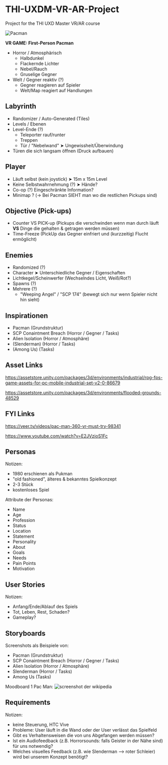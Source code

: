 # THI-UXDM-VR-AR-Project
Project for the THI UXD Master VR/AR course

![Pacman](https://katzlberger.ai/wp-content/uploads/2020/05/pacman-screen.jpg)

**VR GAME: First-Person Pacman**
- Horror / Atmosphärisch
	- Halbdunkel
	- Flackernde Lichter
	- Nebel/Rauch
	- Gruselige Gegner
- Welt / Gegner reaktiv (?)
	- Gegner reagieren auf Spieler
	- Welt/Map reagiert auf Handlungen
	
## Labyrinth
- Randomizer / Auto-Generated (Tiles)
- Levels / Ebenen
- Level-Ende (?) 
	- Teleporter rauf/runter 
	- Treppen 
	- Tür / "Nebelwand" ➤ Ungewissheit/Überwindung
- Türen die sich langsam öffnen (Druck aufbauen)

## Player
- Läuft selbst (kein joystick) ➤ 15m x 15m Level
- Keine Selbstwahrnehmung (?) ➤ Hände?
- Co-op (?) Eingeschränkte Information?
- Minimap ? (-> Bei Pacman SIEHT man wo die restlichen Pickups sind)

## Objective (Pick-ups)
- Counter VS PICK-up (Pickups die verschwinden wenn man durch läuft **VS** Dinge die gehalten & getragen werden müssen)
- Time-Freeze (PickUp das Gegner einfriert und (kurzzeitig) Flucht ermöglicht)

## Enemies
- Randomized (?)
- Character ➤ Unterschiedliche Gegner / Eigenschaften
- Lichtkegel/Scheinwerfer (Wechselndes Licht, Weiß/Rot?)
- Spawns (?)
- Mehrere (?)
	- "Weeping Angel" / "SCP 174" (bewegt sich nur wenn Spieler nicht hin sieht)
	
## Inspirationen

- Pacman (Grundstruktur)
- SCP Conaintment Breach (Horror / Gegner / Tasks)
- Alien Isolation (Horror / Atmosphäre)
- (Slenderman) (Horror / Tasks)
- (Among Us) (Tasks)

## Asset Links

https://assetstore.unity.com/packages/3d/environments/industrial/rpg-fps-game-assets-for-pc-mobile-industrial-set-v2-0-86679

https://assetstore.unity.com/packages/3d/environments/flooded-grounds-48529

## FYI Links

https://veer.tv/videos/pac-man-360-vr-must-try-98341

https://www.youtube.com/watch?v=E2JVzioS1Fc


## Personas

Notizen:
- 1980 erschienen als Pukman
- "old fashioned", älteres & bekanntes Spielkonzept
- 2-3 Stück
- kostenloses Spiel

Attribute der Personas:
- Name
- Age
- Profession
- Status
- Location
- Statement
- Personality
- About
- Goals
- Needs
- Pain Points
- Motivation


## User Stories

Notizen:
- Anfang/Ende/Ablauf des Spiels
- Tot, Leben, Rest, Schaden?
- Gameplay?

## Storyboards

Screenshots als Beispiele von:
- Pacman (Grundstruktur)
- SCP Conaintment Breach (Horror / Gegner / Tasks)
- Alien Isolation (Horror / Atmosphäre)
- Slenderman (Horror / Tasks)
- Among Us (Tasks)

Moodboard 1 Pac Man:
![screenshot der wikipedia](bilder/screenshot_wikipedia.png)

## Requirements

Notizen:
- keine Steuerung, HTC Vive
- Probleme: User läuft in die Wand oder der User verlässt das Spielfeld
- Gibt es Verhaltensweisen die von uns Abgefangen werden müssen?
- Ist ein Audiofeedback (z.B. Horrorsounds: falls Geister in der Nähe sind) für uns notwendig?
- Welches visuelles Feedback (z.B. wie Slenderman --> roter Schleier) wird bei unserem Konzept benötigt?
